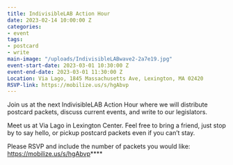 ```yaml
---
title: IndivisibleLAB Action Hour
date: 2023-02-14 10:00:00 Z
categories:
- event
tags:
- postcard
- write
main-image: "/uploads/IndivisibleLABwave2-2a7e19.jpg"
event-start-date: 2023-03-01 10:30:00 Z
event-end-date: 2023-03-01 11:30:00 Z
Location: Via Lago, 1845 Massachusetts Ave, Lexington, MA 02420
RSVP-link: https://mobilize.us/s/hgAbvp
---
```


Join us at the next IndivisibleLAB Action Hour where we will distribute postcard packets, discuss current events, and write to our legislators. 

Meet us at Via Lago in Lexington Center. Feel free to bring a friend, just stop by to say hello, or pickup postcard packets even if you can’t stay. 

Please RSVP and include the number of packets you would like: https://mobilize.us/s/hgAbvp****